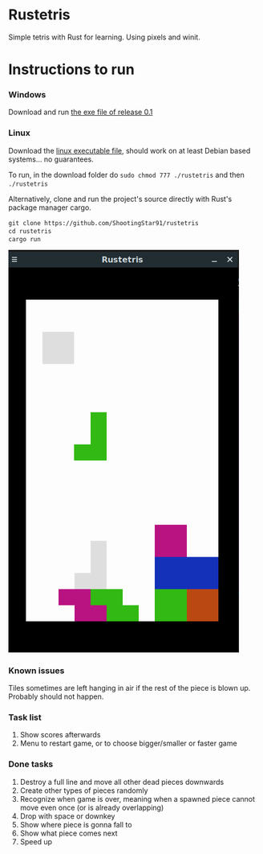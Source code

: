 # Rustetris

Simple tetris with Rust for learning. Using pixels and winit.

# Instructions to run

### Windows

Download and run [the exe file of release 0.1](https://github.com/ShootingStar91/rustetris/releases/download/0.1/rustetris.exe)

### Linux

Download the [linux executable file](https://github.com/ShootingStar91/rustetris/releases/download/0.1/rustetris), should work on at least Debian based systems... no guarantees.

To run, in the download folder do `sudo chmod 777 ./rustetris` and then `./rustetris`

Alternatively, clone and run the project's source directly with Rust's package manager cargo.

```
git clone https://github.com/ShootingStar91/rustetris
cd rustetris
cargo run
```

![Rustetris image](picture.png "")


### Known issues

Tiles sometimes are left hanging in air if the rest of the piece is blown up. Probably should not happen.

### Task list

1. Show scores afterwards
2. Menu to restart game, or to choose bigger/smaller or faster game

### Done tasks
1. Destroy a full line and move all other dead pieces downwards
2. Create other types of pieces randomly
3. Recognize when game is over, meaning when a spawned piece cannot move even once (or is already overlapping)
4. Drop with space or downkey
5. Show where piece is gonna fall to
6. Show what piece comes next
7. Speed up
